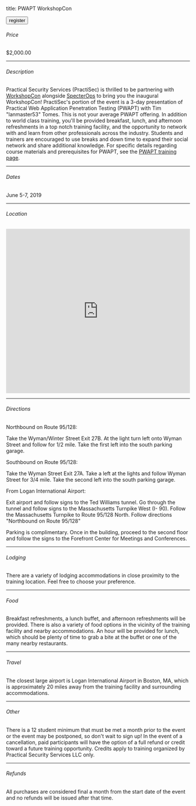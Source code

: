 title: PWAPT WorkshopCon

<button onclick="window.location='https://www.paypal.com/cgi-bin/webscr?cmd=_s-xclick&hosted_button_id=TD2BD47LTDXK6'">register</button>

###### Price

$2,000.00

---

###### Description

Practical Security Services (PractiSec) is thrilled to be partnering with [WorkshopCon](https://twitter.com/WorkshopCon) alongside [SpecterOps](https://specterops.io/) to bring you the inaugural WorkshopCon! PractiSec's portion of the event is a 3-day presentation of Practical Web Application Penetration Testing (PWAPT) with Tim "lanmaster53" Tomes. This is not your average PWAPT offering. In addition to world class training, you'll be provided breakfast, lunch, and afternoon refreshments in a top notch training facility, and the opportunity to network with and learn from other professionals across the industry. Students and trainers are encouraged to use breaks and down time to expand their social network and share additional knowledge. For specific details regarding course materials and prerequisites for PWAPT, see the [PWAPT training page](/training).

---

###### Dates

June 5-7, 2019

---

###### Location

<iframe src="https://www.google.com/maps/embed?pb=!1m18!1m12!1m3!1d3009.514024906074!2d-71.25892406921606!3d42.40907398939619!2m3!1f0!2f0!3f0!3m2!1i1024!2i768!4f13.1!3m3!1m2!1s0x89e39ceeb7c0fedf%3A0x4c6ab742823649cb!2sForefront+Center+for+Meetings+%26+Conferences!5e0!3m2!1sen!2sus!4v1547821778681" width="100%" height="450" frameborder="0" style="border: 0" allowfullscreen></iframe>

---

###### Directions

Northbound on Route 95/128:

Take the Wyman/Winter Street Exit 27B. At the light turn left onto Wyman Street and follow for 1/2 mile. Take the first left into the south parking garage.

Southbound on Route 95/128:

Take the Wyman Street Exit 27A. Take a left at the lights and follow Wyman Street for 3/4 mile. Take the second left into the south parking garage.

From Logan International Airport:

Exit airport and follow signs to the Ted Williams tunnel. Go through the tunnel and follow signs to the Massachusetts Turnpike West (I- 90). Follow the Massachusetts Turnpike to Route 95/128 North. Follow directions "Northbound on Route 95/128"

Parking is complimentary. Once in the building, proceed to the second floor and follow the signs to the Forefront Center for Meetings and Conferences.

---

###### Lodging

There are a variety of lodging accommodations in close proximity to the training location. Feel free to choose your preference.

---

###### Food

Breakfast refreshments, a lunch buffet, and afternoon refreshments will be provided. There is also a variety of food options in the vicinity of the training facility and nearby accommodations. An hour will be provided for lunch, which should be plenty of time to grab a bite at the buffet or one of the many nearby restaurants.

---

###### Travel

The closest large airport is Logan International Airport in Boston, MA, which is approximately 20 miles away from the training facility and surrounding accommodations.

---

###### Other

There is a 12 student minimum that must be met a month prior to the event or the event may be postponed, so don't wait to sign up! In the event of a cancellation, paid participants will have the option of a full refund or credit toward a future training opportunity. Credits apply to training organized by Practical Security Services LLC only.

---

###### Refunds

All purchases are considered final a month from the start date of the event and no refunds will be issued after that time.
